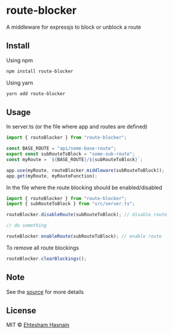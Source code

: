 # route-blocker

A middleware for expressjs to block or unblock a route

## Install


Using npm

```sh
npm install route-blocker
```

Using yarn

```sh
yarn add route-blocker
```

## Usage

In server.ts (or the file where app and routes are defined)

```ts
import { routeBlocker } from "route-blocker";

const BASE_ROUTE = "api/some-base-route";
export const subRouteToBlock = "some-sub-route";
const myRoute = `${BASE_ROUTE}/${subRouteToBlock}`;

app.use(myRoute, routeBlocker.middleware(subRouteToBlock));
app.get(myRoute, myRouteFunction);
```

In the file where the route blocking should be enabled/disabled

```ts
import { routeBlocker } from "route-blocker";
import { subRouteToBlock } from "src/server.ts";

routeBlocker.disableRoute(subRouteToBlock); // disable route

// do something

routeBlocker.enableRoute(subRouteToBlock); // enable route

```

To remove all route blockings

```ts
routeBlocker.clearBlockings();
````

## Note

See the [source](https://github.com/ehasnain/route-blocker) for more details

## License

MIT © [Ehtesham Hasnain](https://github.com/ehasnain)
